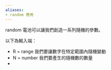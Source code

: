 ```yaml
---
aliases:
- random 應用
---
```


random 電池可以讓我們創造一系列隨機的參數。

以下為輸入端：
- R = range 我們要讓數字在特定範圍內隨機變動
- N = number 我們要產生的隨機數的數量
- 